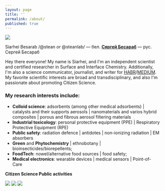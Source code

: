 ```yaml
---
layout: page
title: ''
permalink: /about/
published: true
---
```


![]({{site.baseurl}}/images/footer.png)

Siarhei Besarab /@stean _or_ @steanlab/ — бел. **[Сяргей Бесараб](https://be.wikipedia.org/wiki/%D0%A1%D1%8F%D1%80%D0%B3%D0%B5%D0%B9_%D0%92%D0%B0%D1%81%D1%96%D0%BB%D0%B5%D0%B2%D1%96%D1%87_%D0%91%D0%B5%D1%81%D0%B0%D1%80%D0%B0%D0%B1)** — рус. Сергей Бесараб

Hey there everyone! My name is Siarhei, and I'm an independent scientist and certified researcher in Surface and Interface Chemistry. Additionally, I'm also a science communicator, journalist, and writer for [HABR](https://habr.com/ru/users/steanlab/posts)/[MEDIUM](https://medium.com/@steanlab). My favorite scientific interests are broad and transdisciplinary, and also I'm passionate about promoting Citizen Science.

### My research interests include:

- **Colloid science**: adsorbents (among other medical adsorbents) | catalysts and their supports aerosols |  nanomaterials and varios hybrid composites | porous and fibrous aerosol filtering materials
- **Industrial toxicology**: personal protective equipment (PPE) | Respiratory Protective Equipment (RPE)
- **Public safety**: radiation defence | antidotes | non-ionizing radiation | EM absorbers
- **Green** and **Phytochemistry** | ethnobotany | bioinsecticides/biorepellents;
- **FoodTech**:  nowel/alternative food sources | food safety;
- **Medical electronics**: wearable devices | medical sensors | Point-of-Care

**Citizen Science Public activities**

[![]({{site.baseurl}}/images/lab66.png)](https://t.me/joinchat/AAAAAFFhzPKyiLO85pRxUA)
[![]({{site.baseurl}}/images/scihack.png)](https://be.wikipedia.org/wiki/%D0%91%D0%B5%D0%BB%D0%B0%D1%80%D1%83%D1%81%D0%BA%D1%96_%D0%BD%D0%B0%D0%B2%D1%83%D0%BA%D0%BE%D0%B2%D1%8B_%D1%85%D0%B0%D0%BA%D0%B0%D1%82%D0%BE%D0%BD)
[![]({{site.baseurl}}/images/radio.png)](https://soundcloud.com/siarhei-v-besarab/sets/phytochemist-notes-vol-1)
